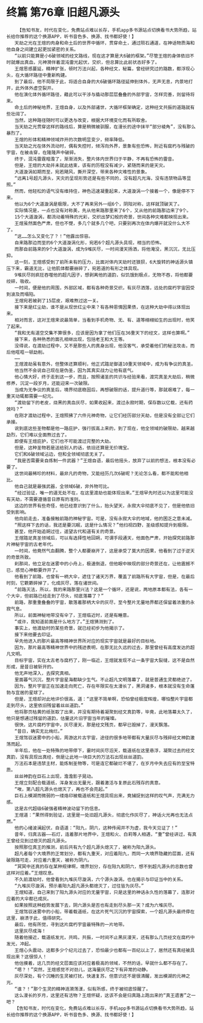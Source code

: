 # 终篇 第76章 旧超凡源头
        【告知书友，时代在变化，免费站点难以长存，手机app多书源站点切换看书大势所趋，站长给你推荐的这个换源APP，听书音色多、换源、找书都好使！】
       天劫之光在王煊的肉身和命土后的世界中循环，贯穿命土，通过陨石通道，在神话物质海和他自身之间建立起更加紧密的关系。
       “以前只能算是小6破领域的经文路线，现在这才算是大6破的框架。”尽管王煊的身体依旧不时就爆出真血，元神漪伴着混沌雷光起伏，交织，但总算比此前状态好多了。
       王煊思感蔓延，精神扩张，顿时万法兴起，各种经文，秘篇，曾经研究过的路数，都浮现心头，在大循环路径中重新构建。
       到了最后，他不局限于此，将适合自身的大6破循环路径延伸到体外，无声无息，内景地打开，此外体外虚空裂开。
       他在演化体外循环路径，藉此可以干涉与撬动那层层叠叠的外部宇宙，怎样完善，则留待将来。
       命土后的神秘地界，王煊自身，以及外部诸世，大循环框架确定，这种经文共振的道路就有些壮阔了。
       当然，这种路径随时可以更迭与改变，根据大环境变化而有所取舍。
       当天劫之光贯穿这样的路线后，算是稍微被驯服，在漫长的途中抹平“部分棱角”，没有那么暴烈了。
       王煊的形体和精神领域炸开的次数明显变少，频率降低。
       当天劫之光在体外流动时，偶有失控时，倾泻向外界，景象有些恐怖，附近有腐朽与残破的宇宙，在被击穿，在隆隆声中破碎。
       终于，混沌雷霆暗澹了，渐渐消失，整片体内世界归于平静，不再有恐怖的雷音。
       但是，王煊的大劫并未就此结束，该有的历程没有减少，紧随而来的是天灾。
       大道漩涡如期而至，宛若飓风，撕开深空，带来各种灾难性的景象。
       “远离1号超凡源头，天灾的呈现形势还是有些不同的，没有超凡光海，没有违禁物品等显照。”
       然而，他轻松的语气没有维持住，神色迅速凝重起来，大道漩涡一个接着一个，像是停不下来。
       他以为6个大道漩涡是极限，大不了再来另外一组6个，阴阳对称，这样就顶破天了。
       实际情况是，一点也没有对称美，先从他来路那里来了6个，又从他的前路那边来了9个。
       15个大道漩涡，都流动着特殊的光彩，交织出梦幻般的奇景，世间各种灾难都映现出来。
       王煊虽然面色严肃，但也不憷，多几个就多几个吧，只要别再次在体内爆开就没什么大不了。
       “这……怎么又变化了？！”他露出惊容。
       自来路那边而至的6个大道漩涡化形，宛若6个超凡源头具现，相当的恐怖。
       而那自前路来的9个大道漩涡，成为9堆灰尽，一时间漫天扬洒，将他淹没，黑沉沉，无比压抑。
       这一刻，王煊感受到了前所未有的压力，比面对体内天劫时还狼狈，6大旋转的神话源头镇压下来，霸道无比，让他肌体都要崩碎了，宛若道的有形之体具现。
       9堆灰尽则疯狂吞噬他的超凡因子，想剥离他的道韵，似饥饿到极点，无物不吞，将他都要绞碎，吸收。
       一时间，便是他的周围，外部区域，都有各种奇景交织，有灰尽洒落，远处的腐朽宇宙因受到波及而塌陷。
       王煊宛若被剥了15层皮，艰难熬过这一关。
       接下来是红尘劫，谁不是从现世红尘中来？有各种恩情因果债，在这种大劫中得以体现出来。
       相对而言，这对王煊来说最简单，当看到手机奇物、无、有、道等栩栩如生的出现时，他笑了起来。
       “我和无有道空交集不算很多，应该是因为拿了他们压在36重天下的经文，这样也算啊。”
       接下来，各种熟悉的面孔相继出现，包括老王和大王等。
       没得说，在渡劫过程中，又不是那些人的真身出现，他没客气，承受着他们的秘法攻击，而后他哐哐一顿勐削。
       ……
       王煊渡劫虽有意外，但整体还算顺利，他正式踏足御道10重天领域中，成为有争议的真圣。
       他当然不会说自己现在是伪圣，因为其真实战力让他有底气。
       他心情大好，终于走到这一步，而且，按照诸圣的共识与经验来看，渡完真圣大劫后，稍微修养，沉淀一段岁月，还能迎来一次破限。
       当成为无争议的真圣后，境界彻底稳固后，再想破限的话，提升道行等，那就艰难了，每一重天动辄都需要一纪元。
       “渡劫留下的老皮，烧黑的真血灰尽，如果收起来，渡过永寂时期，保存数以亿载，还有药效吗？”
       在刚才渡劫过程中，王煊照拂了六件元神奇物，让它们经历部分天劫，但是没有全部让它们承接。
       说到底这些圣物都是他一路庇护，强行拔高上来的，到了现在，他全领域的破限劫，越来越勐烈，它们难以全面熬过去了。
       即便有王煊庇护，它们也不可能渡过完整的大劫。
       但是，这种圣物若是送给别人的话，依旧还算是无价瑰宝。
       它们和6破领域沾边，但和全领域彻底无关了。
       “我是否需要亲自炼制一件武器？”王煊自语，最后他摇头，放弃了以前的想法，根本没有必要了。
       这世间最稀珍的材料，最非凡的奇物，又能经历几次6破呢？无论怎么看，都不能和他相比。
       他自己就是最强武器，全领域6破，非外物可比。
       “经过验证，唯一的道无处不在，在这里渡劫也能体现出来。”王煊早先时还以为这里可能没有天劫，不需要遵循昔日原有的准则。
       这边的世界有些奇怪，他已经意识到了什么，抬头望天，永寂大伞彻底不见了，但是他依旧受到影响。
       他向前走去，准备接触前路的神秘宇宙。可是，没有永寂大伞的地域，他的困乏之意未减。
       “照这样下去的话，我还是要沉眠，这是什么情况？”他扫视四野，圣级感知提升到极限。
       甚至，他开始追朔过往，遥望古代和道有关的奇景。
       王煊踏足真圣领域后，可以有选择性地回朔，可谓手段通天，他面色严肃，开始探究前路那片神秘宇宙的古老年代。
       一时间，他竟然气血翻腾，整个人都要崩开了，这是承受了莫大的因果，他看到了过于逆天的奇景所致。
       刹那间，他立足在迷雾中的小舟上，极速倒退，但他眼中映现的部分奇景还在，让他震撼不已，感觉心神都要炸开了。
       他看到了前路，也曾有一柄大伞，遮住了诸天万界，覆盖了前路所有大宇宙，但是，在最后时刻，它簌簌碎掉了，化成灰尽，落在诸世间。
       “前路灭法，所以，我的来路那里兴法？这是一个循环，还是说，两地原本都有法，各有一个大伞，但前路已经走到了尽头，彻底落幕了？”
       前路，那重重叠叠的宇宙，散落着那柄大伞的灰尽，至今整片无量地界都还保留着浓重的永寂气息。
       所以，前面神秘地带没有伞了，王煊临近时，还是有睡意。
       “或许，我知道前面是什么地方了。”王煊猜测到了。
       事实上，他渡劫时的某些奇景，就已经初步为他揭示了。
       接下来他要去印证。
       早先他进入的那片最高等精神世界所对应的现实宇宙就是最好的目标地。
       因为，那片最高等精神世界中的残迹表明，在那无比久远的过去，那里曾经有高度发达的超凡文明。
       目标宇宙，实在太古老与腐朽了，刚一临近，王煊就发现不止一条宇宙大裂缝，这不是自然形成，是昔日被斩开的。
       他无声地深入，去探究真相。
       里面暮气沉沉，整片宇宙星海都缺少生气。不止超凡文明落幕了，就是普通生灵都绝迹了。
       因为，整片宇宙正在加速走向死亡，存在年限实在太漫长了，黑洞诸多，根本就没有生命蓬勃与宜居的星球了。
       但是，王煊却对此地评价很高，道：“这里不简单啊，恐怕曾经极度辉煌，哪怕整片宇宙都走到尽头，这里依旧残留着丝丝道韵。”
       他将那页枯黄的纸张取了出来，并没有期待着凝聚到经文真韵等，毕竟，此地落幕太久了，他只是想通过残留的道韵，估量这片旧宇宙当年的璀璨。
       很快，这片腐朽宇宙中，灰尽漫天，那是经文残页，都早已毁掉了，漫天飘落。
       “昔日，确实无比绚烂。”
       王煊驾驭迷雾中的小船，周游这片古宇宙，途径的很多地带都有大量灰尽与残碎经文神韵激荡而起。
       半年后，他在一处特殊的地带停下，霎时间灰尽滔天，载道纸在这里悬浮，凝聚过去的经文真韵，没有具现出真经，倒是让此地一块巨大的万法石出现丝丝道韵。
       万法石本是违禁主材，能炼制圣物等，可是连它都破烂不堪了，在岁月中失去应有的至宝特质。
       丝丝神韵在巨石上出现，澹澹影子晃动。
       王煊立刻配合载道纸，浑身发出无量光，跟着激活与复原此石残存的真意。
       “唉，第八超凡源头也熄灭了，再也不会亮起。”
       巨石上模湖而微弱的一缕烙印被载道纸和王煊具现出来，竟捕捉到这样的叹气声，充满无力感。
       这是古代超级6破强者精神波动留下的信息。
       王煊道：“果然得到验证，这里是一处旧超凡源头，彻底化作灰尽了，神话火光再也无法点燃。”
       他的心绪波澜起伏，自语道：“阳九，阴六，这种传闻并不为虚，我今天见证了！”
       昔年，归真古器——石灯，连着那片地界中，王煊和火、白莉等人相遇，“重”曾经讲过，有真王曾经见到过熄灭的超凡源头。
       按照那位真王的推测，前后共有九个超凡源头熄灭了，被称为阳九源头。
       超凡者每个大境界的正常划分，都有九重天，对应着阳九，而同一大境界隐藏的层面，还有破限路可走，对应着六重天，被称为阴六。
       “冥冥中还真的存在某种规律啊，境界划分，存在阳九和阴六，想不到超凡源头的总数也曾这样对应着。”王煊叹息。
       不久前渡劫时，他曾看到九堆灰尽漩涡，六个源头漩涡，也在揭示与印证当中的关系。
       “九堆灰尽漩涡，预示着阳九超凡源头都熄灭了，过往皆为灰尽。”
       王煊知道，自己来到了阳九源头对应的无量宇宙，只是这里的神话永久性的落幕了，连那对应着的大伞都已成灰。
       如果按照这种趋势发展下去，阴六源头是否也有走到尽头那一天？成为六堆灰尽。
       王煊驾驭迷雾中的小船，带着载道纸，在这片死气沉沉的宇宙探索，一个超凡源头最终停在这里，崩溃于此，值得研究。
       最后，他有所觉，寻到这片腐朽宇宙最特殊的一片地带。
       这里灰尽成海！
       随着他接近，载道纸发光，共鸣，共振，一时间不止黑灰漫天，还有那么几页经文在腐朽中发光，冲起。
       王煊心头震动，这都多少个纪元过去了，恐怕最少也都有一百纪以上了，居然还有真经被具现出来？这很惊人！
       他估摸着，这几页的经文层面应该对应着极高的领域，不然的话，早就什么都不存在了。
       “嗯？！”突然，王煊感觉不对劲儿，这海量灰尽之下有异常的动静。
       灰尽深处，有个沉睡的生灵被打扰，快速复苏，但意识还不是很清醒，发出模湖的元神之光。
       “谁？！”那个生灵的精神涟漪荡漾，似有所感，终于被彻底惊醒了。
       这么漫长的岁月，这里还有活物？王煊怀疑，这该不会是归真路上跑出来的“真王遗害”之一吧？
       【告知书友，时代在变化，免费站点难以长存，手机app多书源站点切换看书大势所趋，站长给你推荐的这个换源APP，听书音色多、换源、找书都好使！】